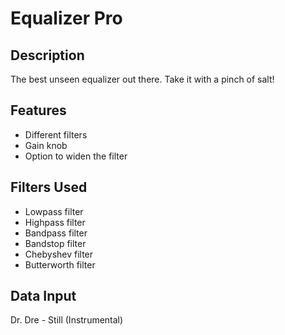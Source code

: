 # Equalizer Pro

## Description

The best unseen equalizer out there. Take it with a pinch of salt!

## Features

-   Different filters
-   Gain knob
-   Option to widen the filter

## Filters Used

-   Lowpass filter
-   Highpass filter
-   Bandpass filter
-   Bandstop filter
-   Chebyshev filter
-   Butterworth filter

## Data Input

Dr. Dre - Still (Instrumental)
